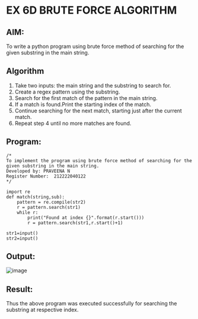 # EX 6D BRUTE FORCE ALGORITHM

## AIM:
To write a python program using brute force method of searching for the given substring in the main string.
## Algorithm
1. Take two inputs: the main string and the substring to search for.
2. Create a regex pattern using the substring.
3. Search for the first match of the pattern in the main string.
4. If a match is found.Print the starting index of the match.
5. Continue searching for the next match, starting just after the current match.
6. Repeat step 4 until no more matches are found.
## Program:
```
/*
To implement the program using brute force method of searching for the given substring in the main string.
Developed by: PRAVEENA N
Register Number:  212222040122
*/
```
```
import re
def match(string,sub):
    pattern = re.compile(str2)
    r = pattern.search(str1)
    while r:
        print("Found at index {}".format(r.start()))
        r = pattern.search(str1,r.start()+1)    

str1=input()
str2=input()
```
## Output:
![image](https://github.com/user-attachments/assets/aa14a3c7-cff3-402b-ae2b-929fb926acbf)

## Result:
Thus the above program was executed successfully for searching the substring at respective index.
